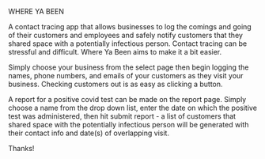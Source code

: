 WHERE YA BEEN

A contact tracing app that allows businesses to log the comings and going of their customers and employees and safely notify customers that they shared space with a potentially infectious person. Contact tracing can be stressful and difficult. Where Ya Been aims to make it a bit easier.

Simply choose your business from the select page then begin logging the names, phone numbers, and emails of your customers as they visit your business. Checking customers out is as easy as clicking a button. 

A report for a positive covid test can be made on the report page. Simply choose a name from the drop down list, enter the date on which the positive test was administered, then hit submit report - a list of customers that shared space with the potentially infectious person will be generated with their contact info and date(s) of overlapping visit.

Thanks!